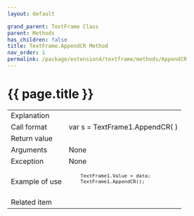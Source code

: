 ```yaml
---
layout: default

grand_parent: TextFrame Class
parent: Methods
has_children: false
title: TextFrame.AppendCR Method
nav_order: 1
permalink: /package/extension4/textframe/methods/AppendCR
---
```

# {{ page.title }}

<table>
  <tr>
    <td>Explanation</td>
    <td colspan="2"></td>
  </tr>
  <tr>
    <td>Call format</td>
    <td colspan="2">var s = TextFrame1.AppendCR( )</td>
  </tr>
  <tr>
    <td>Return value</td>
    <td colspan="2"></td>
  </tr>  
  <tr>
    <td>Arguments</td>
    <td colspan="2">None</td>
  </tr>
  <tr>
    <td>Exception</td>
    <td colspan="2">None</td>
  </tr>
  <tr>
    <td>Example of use</td>
    <td colspan="2"><code><pre>
    TextFrame1.Value = data;
    TextFrame1.AppendCR(); 
    </pre></code></td>
  </tr>
  <tr>
    <td>Related item</td>
    <td colspan="2"></td>
  </tr>
</table>